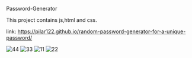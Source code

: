 Password-Generator

This project contains js,html and css.

link:
https://pilar122.github.io/random-password-generator-for-a-unique-password/


![44](https://user-images.githubusercontent.com/71223784/99929109-22660900-2d09-11eb-9d12-99e899a6c949.jpeg)
![33](https://user-images.githubusercontent.com/71223784/99929136-41fd3180-2d09-11eb-81e7-f8af206b390a.jpeg)
![11](https://user-images.githubusercontent.com/71223784/99929148-50e3e400-2d09-11eb-835d-03642f127a44.jpeg)
![22](https://user-images.githubusercontent.com/71223784/99929159-61945a00-2d09-11eb-9529-bb4ea9a40332.jpeg)
